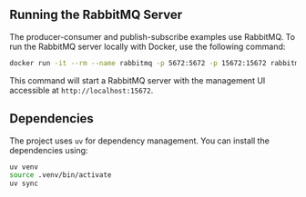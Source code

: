 ## Running the RabbitMQ Server

The producer-consumer and publish-subscribe examples use RabbitMQ. To run the RabbitMQ server locally with Docker, use the following command:

```bash
docker run -it --rm --name rabbitmq -p 5672:5672 -p 15672:15672 rabbitmq:4-management
```

This command will start a RabbitMQ server with the management UI accessible at `http://localhost:15672`.

## Dependencies

The project uses `uv` for dependency management.  You can install the dependencies using:

```bash
uv venv
source .venv/bin/activate
uv sync
```